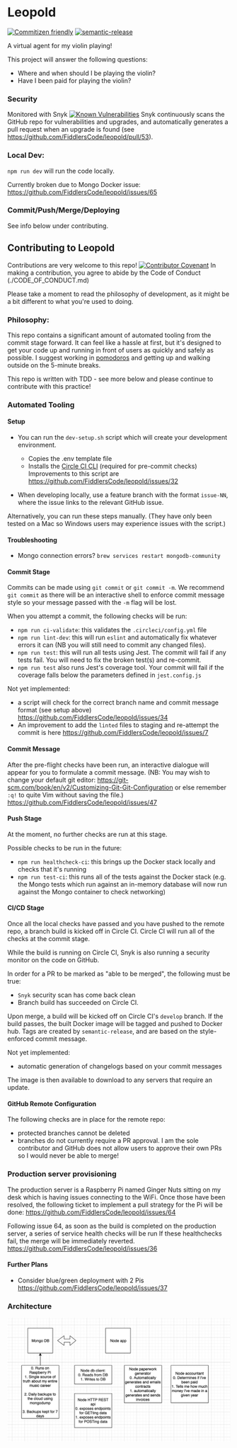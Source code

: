# Leopold
[![Commitizen friendly](https://img.shields.io/badge/commitizen-friendly-brightgreen.svg)](http://commitizen.github.io/cz-cli/)
[![semantic-release](https://img.shields.io/badge/%20%20%F0%9F%93%A6%F0%9F%9A%80-semantic--release-e10079.svg)](https://github.com/semantic-release/semantic-release)

A virtual agent for my violin playing!

This project will answer the following questions:

- Where and when should I be playing the violin?
- Have I been paid for playing the violin?

### Security
Monitored with Snyk
[![Known Vulnerabilities](https://snyk.io/test/github/FiddlersCode/leopold/badge.svg?targetFile=package.json)](https://snyk.io/test/github/FiddlersCode/leopold?targetFile=package.json)
Snyk continuously scans the GitHub repo for vulnerabilities and upgrades, and automatically generates
a pull request when an upgrade is found (see https://github.com/FiddlersCode/leopold/pull/53).

### Local Dev:
`npm run dev` will run the code locally.

Currently broken due to Mongo Docker issue: https://github.com/FiddlersCode/leopold/issues/65

### Commit/Push/Merge/Deploying
See info below under contributing.

## Contributing to Leopold
Contributions are very welcome to this repo! 
[![Contributor Covenant](https://img.shields.io/badge/Contributor%20Covenant-v2.0%20adopted-ff69b4.svg)](code_of_conduct.md)
In making a contribution, you agree to abide by the Code of Conduct (./CODE_OF_CONDUCT.md) 

Please take a moment to read the philosophy of development, as it might be a bit different to what you're used to doing.

### Philosophy:
This repo contains a significant amount of automated tooling from the commit stage forward.
It can feel like a hassle at first, but it's designed to get your code up and running in front of
users as quickly and safely as possible. I suggest working in [pomodoros](https://francescocirillo.com/pages/pomodoro-technique)
and getting up and walking outside on the 5-minute breaks.

This repo is written with TDD - see more below and please continue to contribute with this practice!

### Automated Tooling
#### Setup
- You can run the `dev-setup.sh` script which will create your development environment.

   - Copies the .env template file
   - Installs the [Circle CI CLI](https://circleci.com/docs/2.0/local-cli/) (required for pre-commit checks) 
Improvements to this script are https://github.com/FiddlersCode/leopold/issues/32
- When developing locally, use a feature branch with the format `issue-NN`, where the issue links to the relevant GitHub issue.

Alternatively, you can run these steps manually. (They have only been tested on a Mac so Windows users may experience issues with the script.)

#### Troubleshooting
- Mongo connection errors? `brew services restart mongodb-community`

#### Commit Stage
Commits can be made using `git commit` or `git commit -m`. 
We recommend `git commit` as there will be an interactive shell to enforce commit message style
so your message passed with the `-m` flag will be lost.

When you attempt a commit, the following checks will be run:
- `npm run ci-validate`: this validates the `.circleci/config.yml` file
- `npm run lint-dev`: this will run `eslint` and automatically fix whatever errors it can (NB you will still need to commit any changed files). 
- `npm run test`: this will run all tests using Jest. The commit will fail if any tests fail. You will need to fix the broken test(s) and re-commit.
- `npm run test` also runs Jest's coverage tool.
Your commit will fail if the coverage falls below the parameters defined in `jest.config.js`

Not yet implemented:
 - a script will check for the correct branch name and commit message format (see setup above) https://github.com/FiddlersCode/leopold/issues/34
- An improvement to add the `linted` files to staging and re-attempt the commit is here https://github.com/FiddlersCode/leopold/issues/7

#### Commit Message
After the pre-flight checks have been run, an interactive dialogue will appear for you to formulate a commit message.
(NB: You may wish to change your default git editor: https://git-scm.com/book/en/v2/Customizing-Git-Git-Configuration 
or else remember `:q!` to quite Vim without saving the file.)
https://github.com/FiddlersCode/leopold/issues/47

#### Push Stage
At the moment, no further checks are run at this stage.

Possible checks to be run in the future:
- `npm run healthcheck-ci`: this brings up the Docker stack locally and checks that it's running
- `npm run test-ci`: this runs all of the tests against the Docker stack 
(e.g. the Mongo tests which run against an in-memory database will now run against the Mongo container to check networking)

#### CI/CD Stage
Once all the local checks have passed and you have pushed to the remote repo, a branch build is kicked off in Circle CI.
Circle CI will run all of the checks at the commit stage. 

While the build is running on Circle CI, Snyk is also running a security monitor on the code on GitHub.

In order for a PR to be marked as "able to be merged", the following must be true:
- `Snyk` security scan has come back clean
- Branch build has succeeded on Circle CI.

Upon merge, a build will be kicked off on Circle CI's `develop` branch. 
If the build passes, the built Docker image will be tagged and pushed to Docker hub.
Tags are created by `semantic-release`, and are based on the style-enforced commit message.

Not yet implemented:
- automatic generation of changelogs based on your commit messages

The image is then available to download to any servers that require an update.

#### GitHub Remote Configuration
The following checks are in place for the remote repo:
- protected branches cannot be deleted
- branches do not currently require a PR approval. I am the sole contributor and GitHub does not allow users
to approve their own PRs so I would never be able to merge! 


### Production server provisioning
The production server is a Raspberry Pi named Ginger Nuts sitting on my desk which is having issues connecting to the WiFi.
Once those have been resolved, the following ticket to implement a pull strategy
for the Pi will be done: https://github.com/FiddlersCode/leopold/issues/64

Following issue 64, as soon as the build is completed on the production server, a series of service health checks will be run
If these healthchecks fail, the merge will be immediately reverted.
https://github.com/FiddlersCode/leopold/issues/36

#### Further Plans
- Consider blue/green deployment with 2 Pis https://github.com/FiddlersCode/leopold/issues/37


### Architecture
![architecture diagram](./architecture/architecture.png)

